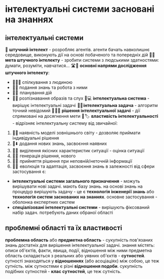 # інтелектуальні системи засновані на знаннях
## інтелектуальні системи 
🤖 **штучний інтелект** - розробляє агентів. агенти бачать навколишнє середовище, виконують дії на основі побаченого та попередніх дій
🔁🤖 **мета штучного інтелекту** - зробити системи з людськими здатностями: думати, розуміти, навчатися...
🛣️🤖 **основні напрями дослідження штучного інтелекту**:
- 🤖🧑🏽 спілкування з людиною
- 🤖🤔 подання знань та робота з ними
- 🤖🔁  планування дій
- 🤖👀 розпізнавання образів та слух
🧠💻 **інтелектуальна система** - вирішує інтелектуальні задачі 
🧠✅ **інтелектуальна задача** - алгоритм точний невідомий
🏁 🧠✅ **рішення інтелектуальної задачі** - дії спрямовані на досягнення мети
🧠 🏷️  **властивість інтелектуальності** - відрізняє інтелектуальну систему від звичайної:
1. 🧠👀 наявність моделі зовнішнього світу - дозволяє приймати індивідуальні рішення
2. 🧠⬇️  додання нових знань, засвоєння наявних
3. 🧠🤔  виділення якісних характеристик ситуації - оцінка ситуації
4. 🧠💡  генерація рішення, нового
5. 🧠💪  прийняття рішення при неповній/неточній інформації
6. 🧠🔫  еволюція та адаптація, засвоєння знань 
в залежності від сфери застосування є:
- **інтелектуальні системи загального призначення** - можуть вирішувати нові задачі. мають базу знань. на основі знань на процедур вирішують задачу - це є **технологія інженерії знань** або **технологія систем заснованих на знаннях**. основне застосування - оболонка експертних систем
- **спеціалізовані інтелектуальні системи** - вирішують фіксований набір задач. потребують даних обраної області
## проблемні області та їх властивості
**проблемна область** або **предметна область** - сукупність пов'язаних знань достатніх для вирішення інтелектуальної задачі. знання містять: описи об'єктів, факти, явища, події, відношення між ними
предметна область складається з реальних або уявних об'єктів - **сутностей**. сутності знаходяться у **відношеннях** (або асоціаціях) між собою, це теж сутність. між сутностями є різні **відношення подоби**. сукупність подібних сутностей - **клас сутностей**, це теж сутність.
